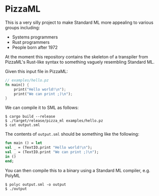 PizzaML
=======

This is a very silly project to make Standard ML more appealing to various groups including:

* Systems programmers
* Rust programmers
* People born after 1972

At the moment this repository contains the skeleton of a transpiler from PizzaML's Rust-like
syntax to something vaguely resembling Standard ML.

Given this input file in PizzaML:

```rs
// examples/hello.pz
fn main() {
    print("Hello world!\n");
    print("We can print ;)\n");
}
```

We can compile it to SML as follows:

```
$ cargo build --release
$ ./target/release/pizza_ml examples/hello.pz
$ cat output.sml
```

The contents of `output.sml` should be something like the following:

```sml
fun main () = let
val _ = (TextIO.print "Hello world!\n");
val _ = (TextIO.print "We can print ;)\n");
in ()
end;
```

You can then compile this to a binary using a Standard ML compiler, e.g. PolyML

```
$ polyc output.sml -o output
$ ./output
```
